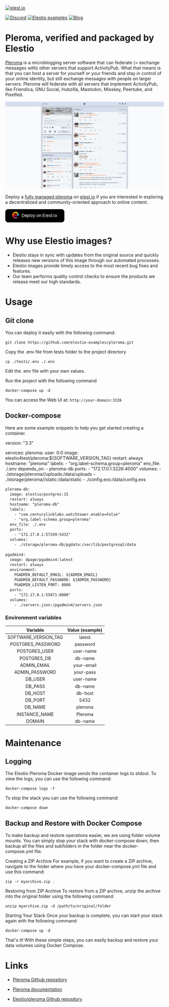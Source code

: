 <a href="https://elest.io">
  <img src="https://upload.wikimedia.org/wikipedia/commons/5/52/Lemmy_logo.svg" alt="elest.io" width="150" height="75">
</a>

[![Discord](https://img.shields.io/static/v1.svg?logo=discord&color=f78A38&labelColor=083468&logoColor=ffffff&style=for-the-badge&label=Discord&message=community)](https://discord.gg/4T4JGaMYrD "Get instant assistance and engage in live discussions with both the community and team through our chat feature.")
[![Elestio examples](https://img.shields.io/static/v1.svg?logo=github&color=f78A38&labelColor=083468&logoColor=ffffff&style=for-the-badge&label=github&message=open%20source)](https://github.com/elestio-examples "Access the source code for all our repositories by viewing them.")
[![Blog](https://img.shields.io/static/v1.svg?color=f78A38&labelColor=083468&logoColor=ffffff&style=for-the-badge&label=elest.io&message=Blog)](https://blog.elest.io "Latest news about elestio, open source software, and DevOps techniques.")

# Pleroma, verified and packaged by Elestio

[Pleroma](https://git.pleroma.social/pleroma/pleroma) is a microblogging server software that can federate (= exchange messages with) other servers that support ActivityPub. What that means is that you can host a server for yourself or your friends and stay in control of your online identity, but still exchange messages with people on larger servers. Pleroma will federate with all servers that implement ActivityPub, like Friendica, GNU Social, Hubzilla, Mastodon, Misskey, Peertube, and Pixelfed.

<img src="https://github.com/elestio-examples/pleroma/raw/main/pleroma.png" alt="pleroma" width="800">

Deploy a <a target="_blank" href="https://elest.io/open-source/pleroma">fully managed pleroma</a> on <a target="_blank" href="https://elest.io/">elest.io</a> if you are interested in exploring a decentralized and community-oriented approach to online content.

[![deploy](https://github.com/elestio-examples/pleroma/raw/main/deploy-on-elestio.png)](https://dash.elest.io/deploy?soft=pleroma)

# Why use Elestio images?

- Elestio stays in sync with updates from the original source and quickly releases new versions of this image through our automated processes.
- Elestio images provide timely access to the most recent bug fixes and features.
- Our team performs quality control checks to ensure the products we release meet our high standards.

# Usage

## Git clone

You can deploy it easily with the following command:

    git clone https://github.com/elestio-examples/pleroma.git

Copy the .env file from tests folder to the project directory

    cp ./tests/.env ./.env

Edit the .env file with your own values.

Run the project with the following command

    docker-compose up -d

You can access the Web UI at: `http://your-domain:3226`

## Docker-compose

Here are some example snippets to help you get started creating a container.

  version: "3.3"

  services:
    pleroma:
      user: 0:0
      image: elestio4test/pleroma:${SOFTWARE_VERSION_TAG}
      restart: always
      hostname: "pleroma"
      labels:
        - "org.label-schema.group=pleroma"
      env_file: ./.env
      depends_on:
        - pleroma-db
      ports:
        - "172.17.0.1:3226:4000"
      volumes:
        - ./storage/pleroma//uploads:/data/uploads
        - ./storage/pleroma//static:/data/static
        - ./config.exs:/data/config.exs

    pleroma-db:
      image: elestio/postgres:15
      restart: always
      hostname: "pleroma-db"
      labels:
        - "com.centurylinklabs.watchtower.enable=False"
        - "org.label-schema.group=pleroma"
      env_file: ./.env
      ports:
        - "172.17.0.1:57249:5432"
      volumes:
        - ./storage/pleroma-db/pgdata:/var/lib/postgresql/data

    pgadmin4:
      image: dpage/pgadmin4:latest
      restart: always
      environment:
        PGADMIN_DEFAULT_EMAIL: ${ADMIN_EMAIL}
        PGADMIN_DEFAULT_PASSWORD: ${ADMIN_PASSWORD}
        PGADMIN_LISTEN_PORT: 8080
      ports:
        - "172.17.0.1:55871:8080"
      volumes:
        - ./servers.json:/pgadmin4/servers.json


### Environment variables

|       Variable       | Value (example) |
| :------------------: | :-------------: |
| SOFTWARE_VERSION_TAG |     latest      |
|  POSTGRES_PASSWORD   |    password     |
|    POSTGRES_USER     |    user-name    |
|     POSTGRES_DB      |     db-name     |
|     ADMIN_EMAIL      |     your-email  |
|     ADMIN_PASSWORD   |     your-pass   |
|     DB_USER          |     user-name   |
|     DB_PASS          |     db-name     |
|     DB_HOST          |     db-host     |
|     DB_PORT          |     5432        |
|     DB_NAME          |     pleroma     |
|     INSTANCE_NAME    |     Pleroma     |
|     DOMAIN           |     db-name     |


# Maintenance

## Logging

The Elestio Pleroma Docker image sends the container logs to stdout. To view the logs, you can use the following command:

    docker-compose logs -f

To stop the stack you can use the following command:

    docker-compose down

## Backup and Restore with Docker Compose

To make backup and restore operations easier, we are using folder volume mounts. You can simply stop your stack with docker-compose down, then backup all the files and subfolders in the folder near the docker-compose.yml file.

Creating a ZIP Archive
For example, if you want to create a ZIP archive, navigate to the folder where you have your docker-compose.yml file and use this command:

    zip -r myarchive.zip .

Restoring from ZIP Archive
To restore from a ZIP archive, unzip the archive into the original folder using the following command:

    unzip myarchive.zip -d /path/to/original/folder

Starting Your Stack
Once your backup is complete, you can start your stack again with the following command:

    docker-compose up -d

That's it! With these simple steps, you can easily backup and restore your data volumes using Docker Compose.

# Links

- <a target="_blank" href="https://git.pleroma.social/pleroma/pleroma">Pleroma Github repository</a>

- <a target="_blank" href="https://docs-develop.pleroma.social/">Pleroma documentation</a>

- <a target="_blank" href="https://github.com/elestio-examples/pleroma">Elestio/pleroma Github repository</a>
